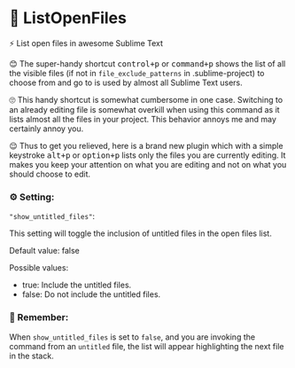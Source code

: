 # 📃 ListOpenFiles

⚡ List open files in awesome Sublime Text

😊 The super-handy shortcut <kbd>control+p</kbd> or <kbd>command+p</kbd> shows the list of all the visible files (if not in `file_exclude_patterns` in .sublime-project) to choose from and go to is used by almost all Sublime Text users.

🙄 This handy shortcut is somewhat cumbersome in one case. Switching to an already editing file is somewhat overkill when using this command as it lists almost all the files in your project. This behavior annoys me and may certainly annoy you.

😌 Thus to get you relieved, here is a brand new plugin which with a simple keystroke <kbd>alt+p</kbd> or <kbd>option+p</kbd> lists only the files you are currently editing. It makes you keep your attention on what you are editing and not on what you should choose to edit.

### ⚙ Setting:
`"show_untitled_files"`:

This setting will toggle the inclusion of untitled files in the open files list.

Default value: false

Possible values:

- true: Include the untitled files.
- false: Do not include the untitled files.

### 🧠 Remember:

When `show_untitled_files` is set to `false`, and you are invoking the command from an `untitled` file, the list will appear highlighting the next file in the stack.
